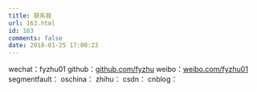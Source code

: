 ```yaml
---
title: 联系我
url: 163.html
id: 163
comments: false
date: 2018-01-25 17:00:23
---
```


wechat：fyzhu01 github：[github.com/fyzhu](http://github.com/fyzhu) weibo：[weibo.com/fyzhu01](http://weibo.com/fyzhu01) segmentfault： oschina： zhihu： csdn： cnblog：
